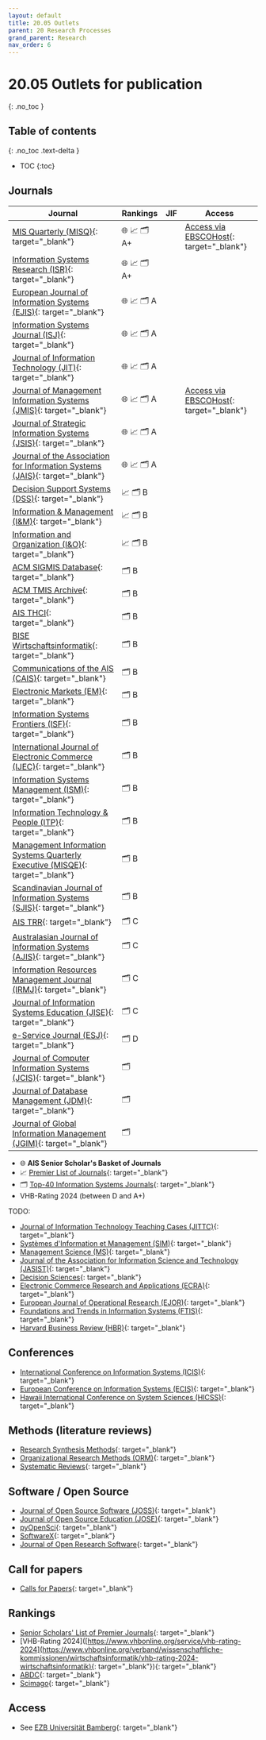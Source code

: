 ```yaml
---
layout: default
title: 20.05 Outlets
parent: 20 Research Processes
grand_parent: Research
nav_order: 6
---
```


# 20.05 Outlets for publication
{: .no_toc }

## Table of contents
{: .no_toc .text-delta }

- TOC
{:toc}

## Journals

| **Journal**                                                                                  | **Rankings**         | **JIF** | **Access**                                                                                                                                                                                                                                                                                                                                                                                                                     |
|----------------------------------------------------------------------------------------------|-----------------------|---------|-------------------------------------------------------------------------------------------------------------------------------------------------------------------------------------------------------------------------------------------------------------------------------------------------------------------------------------------------------------------------------------------------------------------------------|
| [MIS Quarterly (MISQ)](https://misq.org/){: target="_blank"}                                 | 🌐 📈 🗂️ A+             |         | [Access via EBSCOHost](https://ezb.uni-regensburg.de/ezeit/warpto.phtml?bibid=UBB&colors=7&lang=de&jour_id=17671&url=https%3A%2F%2Fsearch.ebscohost.com%2Fdirect.asp%3Fdb%3Dbth%26jid%3DMIS%26scope%3Dsite){: target="_blank"}                                                                                                                     |
| [Information Systems Research (ISR)](https://pubsonline.informs.org/journal/isre){: target="_blank"} | 🌐 📈 🗂️ A+            |         |                                                                                                                                                                                                                                                                                                  |
| [European Journal of Information Systems (EJIS)](https://www.tandfonline.com/toc/tjis20/current){: target="_blank"} | 🌐 📈 🗂️ A            |         |                                                                                                                                                                                                                                                                                           |
| [Information Systems Journal (ISJ)](https://onlinelibrary.wiley.com/journal/13652575){: target="_blank"} | 🌐 📈 🗂️ A            |         |                                                                                                                                                                                                                                                                                           |
| [Journal of Information Technology (JIT)](https://journals.sagepub.com/loi/jina){: target="_blank"} | 🌐 📈 🗂️ A            |         |                                                                                                                                                                                                                                                                                           |
| [Journal of Management Information Systems (JMIS)](https://www.tandfonline.com/toc/mmis20/current){: target="_blank"} | 🌐 📈 🗂️ A            |         | [Access via EBSCOHost](https://ezb.uni-regensburg.de/ezeit/warpto.phtml?bibid=UBB&colors=7&lang=de&jour_id=17570&url=https%3A%2F%2Fsearch.ebscohost.com%2Fdirect.asp%3Fdb%3Dbth%26jid%3DJOU%26scope%3Dsite){: target="_blank"}                                                                                                                     |
| [Journal of Strategic Information Systems (JSIS)](https://www.journals.elsevier.com/the-journal-of-strategic-information-systems){: target="_blank"} | 🌐 📈 🗂️ A            |         |                                                                                                                                                                                                                                                                                           |
| [Journal of the Association for Information Systems (JAIS)](https://aisel.aisnet.org/jais/){: target="_blank"} | 🌐 📈 🗂️ A            |         |                                                                                                                                                                                                                                                                                           |
| [Decision Support Systems (DSS)](http://www.sciencedirect.com/science/journal/01679236){: target="_blank"} | 📈 🗂️ B              |         |                                                                                                                                                                                                                                                                                           |
| [Information & Management (I&M)](http://www.sciencedirect.com/science/journal/03787206){: target="_blank"} | 📈 🗂️ B              |         |                                                                                                                                                                                                                                                                                           |
| [Information and Organization (I&O)](http://www.sciencedirect.com/science/journal/14717727){: target="_blank"} | 📈 🗂️ B              |         |                                                                                                                                                                                                                                                                                           |
| [ACM SIGMIS Database](https://dl.acm.org/citation.cfm?id=J219&picked=prox){: target="_blank"} | 🗂️ B                 |         |                                                                                                                                                                                                                                                                                           |
| [ACM TMIS Archive](https://dl.acm.org/loi/tmis){: target="_blank"}                           | 🗂️ B                 |         |                                                                                                                                                                                                                                                                                           |
| [AIS THCI](http://aisel.aisnet.org/thci/){: target="_blank"}                                 | 🗂️ B                 |         |                                                                                                                                                                                                                                                                                           |
| [BISE Wirtschaftsinformatik](http://aisel.aisnet.org/bise/){: target="_blank"}               | 🗂️ B                 |         |                                                                                                                                                                                                                                                                                           |
| [Communications of the AIS (CAIS)](http://aisel.aisnet.org/cais/){: target="_blank"}         | 🗂️ B                 |         |                                                                                                                                                                                                                                                                                           |
| [Electronic Markets (EM)](https://link.springer.com/journal/volumesAndIssues/12525){: target="_blank"} | 🗂️ B                 |         |                                                                                                                                                                                                                                                                                           |
| [Information Systems Frontiers (ISF)](http://link.springer.com/journal/volumesAndIssues/10796){: target="_blank"} | 🗂️ B                 |         |                                                                                                                                                                                                                                                                                           |
| [International Journal of Electronic Commerce (IJEC)](https://www.tandfonline.com/loi/mjec20){: target="_blank"} | 🗂️ B                 |         |                                                                                                                                                                                                                                                                                           |
| [Information Systems Management (ISM)](https://www.tandfonline.com/journals/uism20){: target="_blank"} | 🗂️ B                 |         |                                                                                                                                                                                                                                                                                           |
| [Information Technology & People (ITP)](http://www.emeraldinsight.com/loi/itp){: target="_blank"} | 🗂️  B                |         |                                                                                                                                                                                                                                                                                           |
| [Management Information Systems Quarterly Executive (MISQE)](https://aisel.aisnet.org/misqe/){: target="_blank"} | 🗂️ B                |         |                                                                                                                                                                                                                                                                                           |
| [Scandinavian Journal of Information Systems (SJIS)](http://aisel.aisnet.org/sjis/){: target="_blank"} | 🗂️ B                 |         |                                                                                                                                                                                                                                                                                           |
| [AIS TRR](http://aisel.aisnet.org/trr/about.html){: target="_blank"}                         | 🗂️ C                 |         |                                                                                                                                                                                                                                                                                           |
| [Australasian Journal of Information Systems (AJIS)](https://ajis.aaisnet.org/){: target="_blank"} | 🗂️ C                 |         |                                                                                                                                                                                                                                                                                           |
| [Information Resources Management Journal (IRMJ)](http://www.igi-global.com/journal/information-resources-management-journal-irmj/1073){: target="_blank"} | 🗂️ C                 |         |                                                                                                                                                                                                                                                                                           |
| [Journal of Information Systems Education (JISE)](http://jise.org/archives.html){: target="_blank"} | 🗂️ C                 |         |                                                                                                                                                                                                                                                                                           |
| [e-Service Journal (ESJ)](https://www.jstor.org/journal/eservicej){: target="_blank"}        | 🗂️ D                 |         |                                                                                                                                                                                                                                                                                           |
| [Journal of Computer Information Systems (JCIS)](http://www.tandfonline.com/loi/ucis20){: target="_blank"} | 🗂️                  |         |                                                                                                                                                                                                                                                                                           |
| [Journal of Database Management (JDM)](http://www.igi-global.com/journal/journal-database-management-jdm/1072){: target="_blank"} | 🗂️                  |         |                                                                                                                                                                                                                                                                                           |
| [Journal of Global Information Management (JGIM)](http://www.igi-global.com/journal/journal-global-information-management-jgim/1070){: target="_blank"} | 🗂️                  |         |                                                                                                                                                                                                                                                                                           |

- 🌐 **AIS Senior Scholar's Basket of Journals**
- 📈 [Premier List of Journals](https://aisnet.org/page/SeniorScholarListofPremierJournals){: target="_blank"}
- 🗂️ [Top-40 Information Systems Journals](https://aisel.aisnet.org/misq/vol37/iss4/3/){: target="_blank"}
- VHB-Rating 2024 (between D and A+)

TODO:

- [Journal of Information Technology Teaching Cases (JITTC)](https://journals.sagepub.com/home/ttc){: target="_blank"}
- [Systèmes d'Information et Management (SIM)](https://revuesim.org/){: target="_blank"}
- [Management Science (MS)](http://pubsonline.informs.org/loi/mnsc){: target="_blank"}
- [Journal of the Association for Information Science and Technology (JASIST)](https://asistdl.onlinelibrary.wiley.com/loi/23301643){: target="_blank"}
- [Decision Sciences](https://onlinelibrary.wiley.com/journal/15405915){: target="_blank"}
- [Electronic Commerce Research and Applications (ECRA)](http://www.sciencedirect.com/science/journal/15674223){: target="_blank"}
- [European Journal of Operational Research (EJOR)](https://www.sciencedirect.com/journal/european-journal-of-operational-research){: target="_blank"}
- [Foundations and Trends in Information Systems (FTIS)](http://www.nowpublishers.com/ISY){: target="_blank"}
- [Harvard Business Review (HBR)](https://hbr.org/){: target="_blank"}

## Conferences

- [International Conference on Information Systems (ICIS)](https://aisnet.org/page/ICISPage){: target="_blank"}
- [European Conference on Information Systems (ECIS)](https://aisnet.org/page/ECISPage){: target="_blank"}
- [Hawaii International Conference on System Sciences (HICSS)](http://hicss.hawaii.edu/){: target="_blank"}

## Methods (literature reviews)

- [Research Synthesis Methods](https://onlinelibrary.wiley.com/journal/17592887){: target="_blank"}
- [Organizational Research Methods (ORM)](https://journals.sagepub.com/loi/ORM){: target="_blank"}
- [Systematic Reviews](https://systematicreviewsjournal.biomedcentral.com/){: target="_blank"}

## Software / Open Source

- [Journal of Open Source Software (JOSS)](https://joss.theoj.org/about){: target="_blank"}
- [Journal of Open Source Education (JOSE)](https://jose.theoj.org/){: target="_blank"}
- [pyOpenSci](https://www.pyopensci.org/){: target="_blank"}
- [SoftwareX](https://www.sciencedirect.com/journal/softwarex/issues){: target="_blank"}
- [Journal of Open Research Software](https://openresearchsoftware.metajnl.com/){: target="_blank"}

## Call for papers

- [Calls for Papers](https://callsforpapers.org/){: target="_blank"}

## Rankings

- [Senior Scholars' List of Premier Journals](https://aisnet.org/page/SeniorScholarListofPremierJournals){: target="_blank"}
- [VHB-Rating 2024]([https://www.vhbonline.org/service/vhb-rating-2024](https://www.vhbonline.org/verband/wissenschaftliche-kommissionen/wirtschaftsinformatik/vhb-rating-2024-wirtschaftsinformatik){: target="_blank"}){: target="_blank"}
- [ABDC](https://abdc.edu.au/abdc-journal-quality-list/){: target="_blank"}
- [Scimago](https://www.scimagojr.com/journalrank.php){: target="_blank"}

## Access

- See [EZB Universität Bamberg](https://ezb.uni-regensburg.de/ezeit/index.phtml?bibid=UBB&colors=7&lang=de){: target="_blank"}
